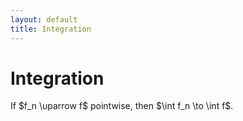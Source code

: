 ```yaml
---
layout: default
title: Integration
---
```


# Integration

<div class="lemma" data-title="Lemma 2.1: Monotone Convergence Lemma">
If $f_n \uparrow f$ pointwise, then $\int f_n \to \int f$.
</div>
